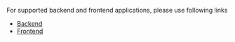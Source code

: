 For supported backend and frontend applications, please use following links

- [Backend](./Backend/Backend.md)
- [Frontend](./Frontend/Frontend.md)